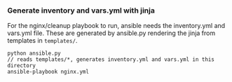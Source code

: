 ### Generate inventory and vars.yml with jinja 
For the nginx/cleanup playbook to run, ansible needs the inventory.yml and vars.yml file. These are generated by ansible.py rendering the jinja from templates in `templates/`. 
```
python ansible.py 
// reads templates/*, generates inventory.yml and vars.yml in this directory
ansible-playbook nginx.yml
```
